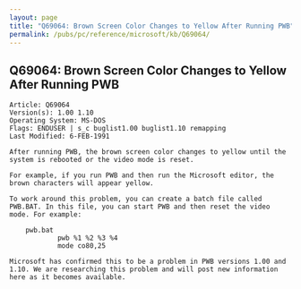 ```yaml
---
layout: page
title: "Q69064: Brown Screen Color Changes to Yellow After Running PWB"
permalink: /pubs/pc/reference/microsoft/kb/Q69064/
---
```


## Q69064: Brown Screen Color Changes to Yellow After Running PWB

	Article: Q69064
	Version(s): 1.00 1.10
	Operating System: MS-DOS
	Flags: ENDUSER | s_c buglist1.00 buglist1.10 remapping
	Last Modified: 6-FEB-1991
	
	After running PWB, the brown screen color changes to yellow until the
	system is rebooted or the video mode is reset.
	
	For example, if you run PWB and then run the Microsoft editor, the
	brown characters will appear yellow.
	
	To work around this problem, you can create a batch file called
	PWB.BAT. In this file, you can start PWB and then reset the video
	mode. For example:
	
	    pwb.bat
	            pwb %1 %2 %3 %4
	            mode co80,25
	
	Microsoft has confirmed this to be a problem in PWB versions 1.00 and
	1.10. We are researching this problem and will post new information
	here as it becomes available.
